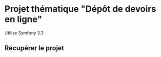 Projet thématique "Dépôt de devoirs en ligne"
========================

Utilise Symfony 3.3

Récupérer le projet
--------------
